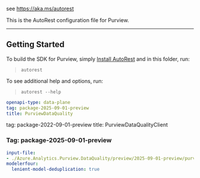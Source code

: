 see https://aka.ms/autorest

This is the AutoRest configuration file for Purview.

---

## Getting Started

To build the SDK for Purview, simply [Install AutoRest](https://aka.ms/autorest/install) and in this folder, run:

> `autorest`

To see additional help and options, run:

> `autorest --help`

``` yaml
openapi-type: data-plane
tag: package-2025-09-01-preview
title: PurviewDataQuality
```

tag: package-2022-09-01-preview
title: PurviewDataQualityClient

### Tag: package-2025-09-01-preview

``` yaml $(tag) == 'package-2025-09-01-preview'
input-file:
- ./Azure.Analytics.Purview.DataQuality/preview/2025-09-01-preview/purviewDataQuality.json
modelerfour:
  lenient-model-deduplication: true
```
